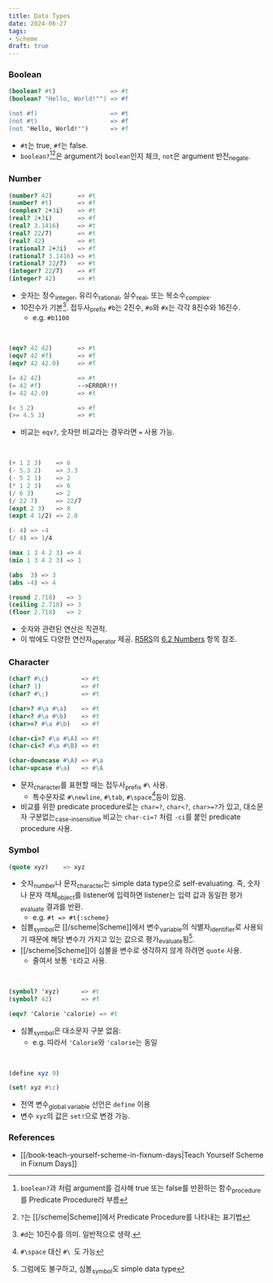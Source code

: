 ```yaml
---
title: Data Types
date: 2024-06-27
tags:
- Scheme
draft: true
---
```



### Boolean 
```scheme
(boolean? #t)               => #t
(boolean? "Hello, World!"") => #f

(not #f)                    => #t
(not #t)                    => #f
(not "Hello, World!"")      => #f
```
- `#t`는 true, `#f`는 false.
- `boolean?`[^1][^2]은 argument</sub>가 `boolean`인지 체크, `not`은 argument 반전<sub>negate</sub>.

[^1]: `boolean?`과 처럼 argument를 검사해 true 또는 false를 반환하는 함수<sub>procedure</sub>를 Predicate Procedure라 부름
[^2]: `?`는 [[/scheme|Scheme]]에서 Predicate Procedure를 나타내는 표기법

### Number
```scheme
(number? 42)       => #t
(number? #t)       => #f
(complex? 2+3i)    => #t
(real? 2+3i)       => #f
(real? 3.1416)     => #t
(real? 22/7)       => #t
(real? 42)         => #t
(rational? 2+3i)   => #f
(rational? 3.1416) => #t
(rational? 22/7)   => #t
(integer? 22/7)    => #f
(integer? 42)      => #t
```
- 숫자는 정수<sub>integer</sub>, 유리수<sub>rational</sub>, 실수<sub>real</sub>, 또는 복소수<sub>complex</sub>.
- 10진수가 기본[^3]. 접두사<sub>prefix</sub> `#b`는 2진수, `#o`‌와 `#x`는 각각 8진수와 16진수.
    - e.g. `#b1100`

[^3]: `#d`는 10진수를 의미. 일반적으로 생략.

<BR />

```scheme
(eqv? 42 42)       => #t
(eqv? 42 #f)       => #f
(eqv? 42 42.0)     => #f

(= 42 42)          => #t
(= 42 #f)          -->ERROR!!!
(= 42 42.0)        => #t

(< 3 2)            => #f
(>= 4.5 3)         => #t
```
- 비교는 `eqv?`, 숫자만 비교라는 경우라면 `=` 사용 가능.

<BR />

```scheme
(+ 1 2 3)    => 6
(- 5.3 2)    => 3.3
(- 5 2 1)    => 2
(* 1 2 3)    => 6
(/ 6 3)      => 2
(/ 22 7)     => 22/7
(expt 2 3)   => 8
(expt 4 1/2) => 2.0

(- 4) => -4
(/ 4) => 1/4

(max 1 3 4 2 3) => 4
(min 1 3 4 2 3) => 1

(abs  3) => 3
(abs -4) => 4

(round 2.718)   => 3
(ceiling 2.718) => 3
(floor 2.718)   => 2
```
- 숫자와 관련된 연산은 직관적.
- 이 밖에도 다양한 연산자<sub>operator</sub> 제공. [R5RS](https://conservatory.scheme.org/schemers/Documents/Standards/R5RS/HTML/)의 [6.2 Numbers](https://conservatory.scheme.org/schemers/Documents/Standards/R5RS/HTML/) 항목  참조.

### Character
```Scheme
(char? #\c)         => #t
(char? 1)           => #f
(char? #\;)         => #t

(char=? #\a #\a)    => #t
(char<? #\a #\b)    => #t
(char>=? #\a #\b)   => #f

(char-ci=? #\a #\A) => #t
(char-ci<? #\a #\B) => #t

(char-downcase #\A) => #\a
(char-upcase #\a)   => #\A
```
- 문자<sub>character</sub>를 표현할 때는 접두사<sub>prefix</sub> `#\` 사용.
    - 특수문자로 `#\newline`, `#\tab`, `#\space`[^4]등이 있음.
- 비교를 위한 predicate procedure로는 `char=?`, `char<?`, `char>=?`가 있고, 대소문자 구분없는<sub>case-insensitive</sub> 비교는 `char-ci=?` 처럼 `-ci`를 붙인 predicate procedure 사용.

[^4]: `#\space` 대신 `#\ `도 가능

### Symbol
```scheme
(quote xyz)    => xyz
```
- 숫자<sub>number</sub>나 문자<sub>character</sub>는 simple data type으로 self-evaluating. 즉, 숫자나 문자 객체<sub>object</sub>를 listener에 입력하면 listener는 입력 값과 동일한 평가<sub>evaluate</sub> 결과를 반환.
    - e.g. `#t => #t{:scheme}`
- 심볼<sub>symbol</sub>은 [[/scheme|Scheme]]에서 변수<sub>variable</sub>의 식별자<sub>identifier</sub>로 사용되기 때문에 해당 변수가 가지고 있는 값으로 평가<sub>evaluate</sub>됨[^5].
- [[/scheme|Scheme]]이 심볼을 변수로 생각하지 않게 하려면 `quote` 사용.
    - 줄여서 보통 `'E`라고 사용.

[^5]: 그럼에도 불구하고, 심볼<sub>symbol</sub>도 simple data type

<BR />

```scheme
(symbol? 'xyz)      => #t
(symbol? 42)        => #f

(eqv? 'Calorie 'calorie) => #t
```
- 심볼<sub>symbol</sub>은 대소문자 구분 없음:
    - e.g. 따라서 `'Calorie`와 `'calorie`는 동일

<BR />

```scheme
(define xyz 9)

(set! xyz #\c)
```
- 전역 변수<sub>global variable</sub> 선언은 `define` 이용
- 변수 `xyz`의 값은 `set!`으로 변경 가능.


### References
- [[/book-teach-yourself-scheme-in-fixnum-days|Teach Yourself Scheme in Fixnum Days]]
































